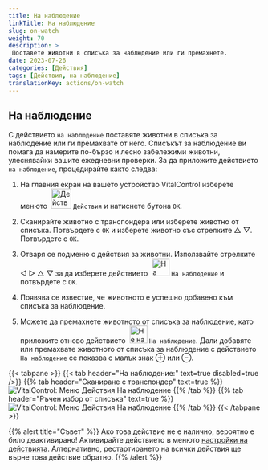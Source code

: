 ```yaml
---
title: На наблюдение
linkTitle: На наблюдение
slug: on-watch
weight: 70
description: >
 Поставете животни в списъка за наблюдение или ги премахнете.
date: 2023-07-26
categories: [Действия]
tags: [Действия, на наблюдение]
translationKey: actions/on-watch
---
```


## На наблюдение

С действието `на наблюдение` поставяте животни в списъка за наблюдение или ги премахвате от него. Списъкът за наблюдение ви помага да намерите по-бързо и лесно забележими животни, улеснявайки вашите ежедневни проверки. За да приложите действието `на наблюдение`, процедирайте както следва:

1. На главния екран на вашето устройство VitalControl изберете менюто &nbsp;<img src="/icons/actions.svg" width="40" align="bottom" alt="Действия" /> `Действия` и натиснете бутона `OK`.

2. Сканирайте животно с транспондера или изберете животно от списъка. Потвърдете с `OK` и изберете животно със стрелките △ ▽. Потвърдете с `OK`.

3. Отваря се подменю с действия за животни. Използвайте стрелките ◁ ▷ △ ▽ за да изберете действието &nbsp;<img src="/icons/actions/on-watch.svg" width="35" align="bottom" alt="На наблюдение" /> `На наблюдение` и потвърдете с `OK`.

4. Появява се известие, че животното е успешно добавено към списъка за наблюдение.

5. Можете да премахнете животното от списъка за наблюдение, като приложите отново действието &nbsp;<img src="/icons/actions/on-watch-minus.svg" width="35" align="bottom" alt="Не на наблюдение" />  `На наблюдение`. Дали добавяте или премахвате животното от списъка за наблюдение с действието `На наблюдение` се показва с малък знак ⊕ или ⊖.

{{< tabpane >}}
{{< tab header="На наблюдение:" text=true disabled=true />}}
{{% tab header="Сканиране с транспондер" text=true %}}
![VitalControl: Меню Действия На наблюдение](../images/onwatch-scan.png "На наблюдение")
{{% /tab %}}
{{% tab header="Ръчен избор от списъка" text=true %}}
![VitalControl: Меню Действия На наблюдение](../images/onwatch.png "На наблюдение")
{{% /tab %}}
{{< /tabpane >}}

{{% alert title="Съвет" %}}
Ако това действие не е налично, вероятно е било деактивирано! Активирайте действието в менюто [настройки на действията](../setting/). Алтернативно, рестартирането на всички действия ще върне това действие обратно.
{{% /alert %}}
